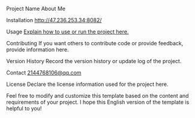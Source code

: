 Project Name
About Me

Installation
http://47.236.253.34:8082/

Usage
[Explain how to use or run the project here.](http://47.236.253.34:8082/)

Contributing
If you want others to contribute code or provide feedback, provide information here.

Version History
Record the version history or update log of the project.

Contact
2144768106@qq.com

License
Declare the license information used for the project here.

Feel free to modify and customize this template based on the content and requirements of your project. I hope this English version of the template is helpful to you!
